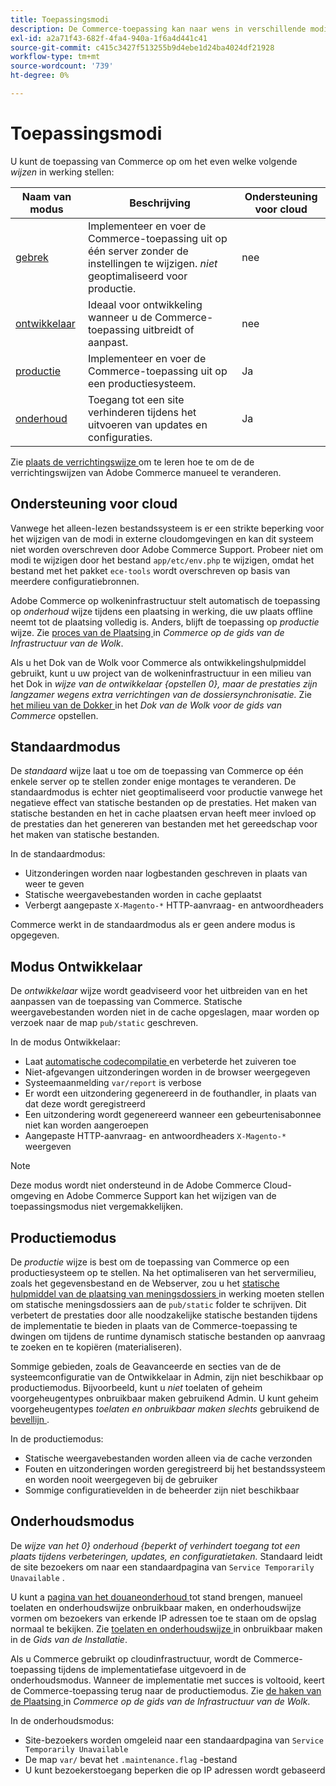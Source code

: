```yaml
---
title: Toepassingsmodi
description: De Commerce-toepassing kan naar wens in verschillende modi worden uitgevoerd. Bekijk een gedetailleerde lijst met de beschikbare toepassingsmodi.
exl-id: a2a71f43-682f-4fa4-940a-1f6a4d441c41
source-git-commit: c415c3427f513255b9d4ebe1d24ba4024df21928
workflow-type: tm+mt
source-wordcount: '739'
ht-degree: 0%

---
```


# Toepassingsmodi

U kunt de toepassing van Commerce op om het even welke volgende _wijzen_ in werking stellen:

| Naam van modus | Beschrijving | Ondersteuning voor cloud |
| ------------------------ | ------------------- | ------------- |
| [ gebrek ](#default-mode) | Implementeer en voer de Commerce-toepassing uit op één server zonder de instellingen te wijzigen. _niet_ geoptimaliseerd voor productie. | nee |
| [ ontwikkelaar ](#developer-mode) | Ideaal voor ontwikkeling wanneer u de Commerce-toepassing uitbreidt of aanpast. | nee |
| [ productie ](#production-mode) | Implementeer en voer de Commerce-toepassing uit op een productiesysteem. | Ja |
| [ onderhoud ](#maintenance-mode) | Toegang tot een site verhinderen tijdens het uitvoeren van updates en configuraties. | Ja |

Zie [ plaats de verrichtingswijze ](../cli/set-mode.md) om te leren hoe te om de de verrichtingswijzen van Adobe Commerce manueel te veranderen.

## Ondersteuning voor cloud

Vanwege het alleen-lezen bestandssysteem is er een strikte beperking voor het wijzigen van de modi in externe cloudomgevingen en kan dit systeem niet worden overschreven door Adobe Commerce Support. Probeer niet om modi te wijzigen door het bestand `app/etc/env.php` te wijzigen, omdat het bestand met het pakket `ece-tools` wordt overschreven op basis van meerdere configuratiebronnen.

Adobe Commerce op wolkeninfrastructuur stelt automatisch de toepassing op _onderhoud_ wijze tijdens een plaatsing in werking, die uw plaats offline neemt tot de plaatsing volledig is. Anders, blijft de toepassing op _productie_ wijze. Zie [ proces van de Plaatsing ](https://experienceleague.adobe.com/docs/commerce-cloud-service/user-guide/develop/deploy/process.html#deploy-phase) in _Commerce op de gids van de Infrastructuur van de Wolk_.

Als u het Dok van de Wolk voor Commerce als ontwikkelingshulpmiddel gebruikt, kunt u uw project van de wolkeninfrastructuur in een milieu van het Dok in _wijze van de ontwikkelaar {opstellen 0}, maar de prestaties zijn langzamer wegens extra verrichtingen van de dossiersynchronisatie._ Zie [ het milieu van de Dokker ](https://developer.adobe.com/commerce/cloud-tools/docker/deploy/#launch-mode) in het _Dok van de Wolk voor de gids van Commerce_ opstellen.


## Standaardmodus

De _standaard_ wijze laat u toe om de toepassing van Commerce op één enkele server op te stellen zonder enige montages te veranderen. De standaardmodus is echter niet geoptimaliseerd voor productie vanwege het negatieve effect van statische bestanden op de prestaties. Het maken van statische bestanden en het in cache plaatsen ervan heeft meer invloed op de prestaties dan het genereren van bestanden met het gereedschap voor het maken van statische bestanden.

In de standaardmodus:

- Uitzonderingen worden naar logbestanden geschreven in plaats van weer te geven
- Statische weergavebestanden worden in cache geplaatst
- Verbergt aangepaste `X-Magento-*` HTTP-aanvraag- en antwoordheaders

Commerce werkt in de standaardmodus als er geen andere modus is opgegeven.

## Modus Ontwikkelaar

De _ontwikkelaar_ wijze wordt geadviseerd voor het uitbreiden van en het aanpassen van de toepassing van Commerce. Statische weergavebestanden worden niet in de cache opgeslagen, maar worden op verzoek naar de map `pub/static` geschreven.

In de modus Ontwikkelaar:

- Laat [ automatische codecompilatie ](../cli/code-compiler.md) en verbeterde het zuiveren toe
- Niet-afgevangen uitzonderingen worden in de browser weergegeven
- Systeemaanmelding `var/report` is verbose
- Er wordt een uitzondering gegenereerd in de fouthandler, in plaats van dat deze wordt geregistreerd
- Een uitzondering wordt gegenereerd wanneer een gebeurtenisabonnee niet kan worden aangeroepen
- Aangepaste HTTP-aanvraag- en antwoordheaders `X-Magento-*` weergeven

>[!NOTE]
>
>Deze modus wordt niet ondersteund in de Adobe Commerce Cloud-omgeving en Adobe Commerce Support kan het wijzigen van de toepassingsmodus niet vergemakkelijken.

## Productiemodus

De _productie_ wijze is best om de toepassing van Commerce op een productiesysteem op te stellen. Na het optimaliseren van het servermilieu, zoals het gegevensbestand en de Webserver, zou u het [ statische hulpmiddel van de plaatsing van meningsdossiers ](../cli/static-view-file-deployment.md) in werking moeten stellen om statische meningsdossiers aan de `pub/static` folder te schrijven. Dit verbetert de prestaties door alle noodzakelijke statische bestanden tijdens de implementatie te bieden in plaats van de Commerce-toepassing te dwingen om tijdens de runtime dynamisch statische bestanden op aanvraag te zoeken en te kopiëren (materialiseren).

Sommige gebieden, zoals de Geavanceerde en secties van de de systeemconfiguratie van de Ontwikkelaar in Admin, zijn niet beschikbaar op productiemodus. Bijvoorbeeld, kunt u _niet_ toelaten of geheim voorgeheugentypes onbruikbaar maken gebruikend Admin. U kunt geheim voorgeheugentypes _toelaten en onbruikbaar maken slechts_ gebruikend de [ bevellijn ](../cli/manage-cache.md#config-cli-subcommands-cache-en).

In de productiemodus:

- Statische weergavebestanden worden alleen via de cache verzonden
- Fouten en uitzonderingen worden geregistreerd bij het bestandssysteem en worden nooit weergegeven bij de gebruiker
- Sommige configuratievelden in de beheerder zijn niet beschikbaar

## Onderhoudsmodus

De _wijze van het 0&rbrace; onderhoud &lbrace;beperkt of verhindert toegang tot een plaats tijdens verbeteringen, updates, en configuratietaken._ Standaard leidt de site bezoekers om naar een standaardpagina van `Service Temporarily Unavailable` .

U kunt a [ pagina van het douaneonderhoud ](../../upgrade/troubleshooting/maintenance-mode-options.md) tot stand brengen, manueel toelaten en onderhoudswijze onbruikbaar maken, en onderhoudswijze vormen om bezoekers van erkende IP adressen toe te staan om de opslag normaal te bekijken. Zie [ toelaten en onderhoudswijze ](../../installation/tutorials/maintenance-mode.md) in onbruikbaar maken in de _Gids van de Installatie_.

Als u Commerce gebruikt op cloudinfrastructuur, wordt de Commerce-toepassing tijdens de implementatiefase uitgevoerd in de onderhoudsmodus. Wanneer de implementatie met succes is voltooid, keert de Commerce-toepassing terug naar de productiemodus. Zie [ de haken van de Plaatsing ](https://experienceleague.adobe.com/docs/commerce-cloud-service/user-guide/develop/deploy/best-practices.html#phase-5%3A-deployment-hooks) in _Commerce op de gids van de Infrastructuur van de Wolk_.

In de onderhoudsmodus:

- Site-bezoekers worden omgeleid naar een standaardpagina van `Service Temporarily Unavailable`
- De map `var/` bevat het `.maintenance.flag` -bestand
- U kunt bezoekerstoegang beperken die op IP adressen wordt gebaseerd
